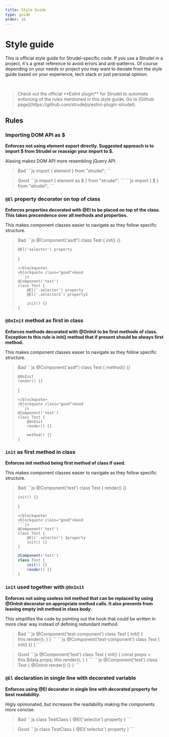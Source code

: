 ```yaml
---
title: Style Guide
type: guide
order: 16
---
```


# Style guide

This is official style guide for Strudel-specific code. If you use a Strudel in a project, it's a great reference to avoid errors and anti-patterns. Of course depending on your needs or project you may want to deviate from the style guide based on your experience, tech stack or just personal opinion.

<br>
<blockquote class="upgrade">Check out the official **Eslint plugin** for Strudel to automate enforcing of the rules mentioned in this style guide. Go to [Github page](https://github.com/strudeljs/eslint-plugin-strudel).
</blockquote>

## Rules

### Importing DOM API as $

**Enforces not using element export directly. Suggested approach is to import $ from Strudel or reassign your import to $.**

Alasing makes DOM API more resembling jQuery API.
<br>
<blockquote class="bad">Bad
```js
import { element } from "strudel";
```
</blockquote>
<blockquote class="good">Good
```js
import { element as $ } from "strudel";
```
```js
import { $ } from "strudel";
```
</blockquote>

### `@El` property decorator on top of class

**Enforces properties decorated with @El to be placed on top of the class. This takes precendence over all methods and properties.**

This makes component classes easier to navigate as they follow specific structure.
<br>
<blockquote class="bad">Bad
```js
@Component('asdf')
class Test {
    init() {}

    @El('selector') property
}
```
</blockquote>
<blockquote class="good">Good
```js
@Component('test')
class Test {
    @El('.selector') property
    @El('.selector2') property2 

    init() {}
}
```
</blockquote>

### `@OnInit` method as first in class

**Enforces methods decorated with @OnInit to be first methods of class. Exception to this rule is init() method that if present should be always first method.**

This makes component classes easier to navigate as they follow specific structure.
<br>
<blockquote class="bad">Bad
```js
@Component('asdf')
class Test {
    method() {}
    
    @OnInit
    render() {}
}
```
</blockquote>
<blockquote class="good">Good
```js
@Component('test')
class Test {
    @OnInit
    render() {}

    method() {}
}
```
</blockquote>

### `init`  as first method in class

**Enforces init method being first method of class if used.**

This makes component classes easier to navigate as they follow specific structure.
<br>
<blockquote class="bad">Bad
```js
@Component('test')
class Test {
    render() {}

    init() {}
}
```
</blockquote>
<blockquote class="good">Good
```js
@Component('test')
class Test {
    @El('.selector') $property
    init() {}
}
```
```js
@Component('test')
class Test {
    init() {}
    render() {}
}
```
</blockquote>

### `init` used together with `@OnInit`

**Enforces not using useless init method that can be replaced by using @OnInit decorator on appropriate method calls. It also prevents from leaving empty init method in class body.**

This simplifies the code by pointing out the hook that could be written in more clear way instead of defining redundant method.
<br>
<blockquote class="bad">Bad
```js
@Component('test-component')
class Test {
    init() {
        this.render();
    }
}
```
```js
@Component('test-component')
class Test {
    init() {}
}
```
</blockquote>
<blockquote class="good">Good
```js
@Component('test')
class Test {
    init() {
        const props = this.$data.props;
        this.render();
    }
}
```
```js
@Component('test')
class Test {
    @OnInit
    render() {}
}
```
</blockquote>

### `@El` declaration in single line with decorated variable

**Enforces using @El decorator in single line with decorated property for best readability.**

Higly opinionated, but increases the readability making the components more concise.
<br>
<blockquote class="bad">Bad
```js
class TestClass {
    @El('selector')
    property
}
```
</blockquote>
<blockquote class="good">Good
```js
class TestClass {
    @El('selector') property
}
```
</blockquote>
